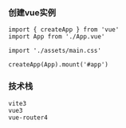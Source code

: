 ### 创建vue实例
```
import { createApp } from 'vue'
import App from './App.vue'

import './assets/main.css'

createApp(App).mount('#app')
```

### 技术栈
```
vite3
vue3
vue-router4
```